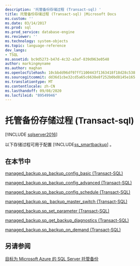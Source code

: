 ```yaml
---
description: '托管备份存储过程 (Transact-sql) '
title: 托管备份存储过程 (Transact-sql) |Microsoft Docs
ms.custom: ''
ms.date: 03/14/2017
ms.prod: sql
ms.prod_service: database-engine
ms.reviewer: ''
ms.technology: system-objects
ms.topic: language-reference
dev_langs:
- TSQL
ms.assetid: bc9d5273-b47d-4c32-a3af-839d963e0548
author: markingmyname
ms.author: maghan
ms.openlocfilehash: 10cbbdd96df97ff1100443f1363418f18d28c538
ms.sourcegitcommit: dd36d1cbe32cd5a65c6638e8f252b0bd8145e165
ms.translationtype: MT
ms.contentlocale: zh-CN
ms.lasthandoff: 09/08/2020
ms.locfileid: "89549946"
---
```

# <a name="managed-backup-stored-procedures-transact-sql"></a>托管备份存储过程 (Transact-sql) 
[!INCLUDE [sqlserver2016](../../includes/applies-to-version/sqlserver2016.md)]

  以下存储过程可用于配置 [!INCLUDE[ss_smartbackup](../../includes/ss-smartbackup-md.md)] 。  
  
## <a name="in-this-section"></a>在本节中  
 [managed_backup.sp_backup_config_basic (Transact-SQL)](../../relational-databases/system-stored-procedures/managed-backup-sp-backup-config-basic-transact-sql.md)  
  
 [managed_backup.sp_backup_config_advanced (Transact-SQL)](../../relational-databases/system-stored-procedures/managed-backup-sp-backup-config-advanced-transact-sql.md)  
  
 [managed_backup.sp_backup_config_schedule (Transact-SQL)](../../relational-databases/system-stored-procedures/managed-backup-sp-backup-config-schedule-transact-sql.md)  
  
 [managed_backup.sp_ backup_master_switch (Transact-SQL)](../../relational-databases/system-stored-procedures/managed-backup-sp-backup-master-switch-transact-sql.md)  
  
 [managed_backup.sp_set_parameter (Transact-SQL)](../../relational-databases/system-stored-procedures/managed-backup-sp-set-parameter-transact-sql.md)  
  
 [managed_backup.sp_get_backup_diagnostics (Transact-SQL)](../../relational-databases/system-stored-procedures/managed-backup-sp-get-backup-diagnostics-transact-sql.md)  
  
 [managed_backup.sp_backup_on_demand (Transact-SQL)](../../relational-databases/system-stored-procedures/managed-backup-sp-backup-on-demand-transact-sql.md)  
  
## <a name="see-also"></a>另请参阅  
 [目标为 Microsoft Azure 的 SQL Server 托管备份](../../relational-databases/backup-restore/sql-server-managed-backup-to-microsoft-azure.md)  
  
  
